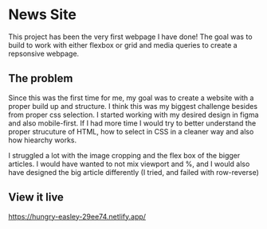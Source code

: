 # News Site

This project has been the very first webpage I have done! The goal was to build to work with either flexbox or grid and media queries to create a repsonsive webpage. 


## The problem

Since this was the first time for me, my goal was to create a website with a proper build up and structure. I think this was my biggest challenge besides from proper css selection. I started working with my desired design in figma and also mobile-first. If I had more time I would try to better understand the proper strucuture of HTML, how to select in CSS in a cleaner way and also how hiearchy works. 

 I struggled a lot with the image cropping and the flex box of the bigger articles. I would have wanted to not mix viewport and %, and I would also have designed the big article differently (I tried, and failed with row-reverse)

## View it live
https://hungry-easley-29ee74.netlify.app/